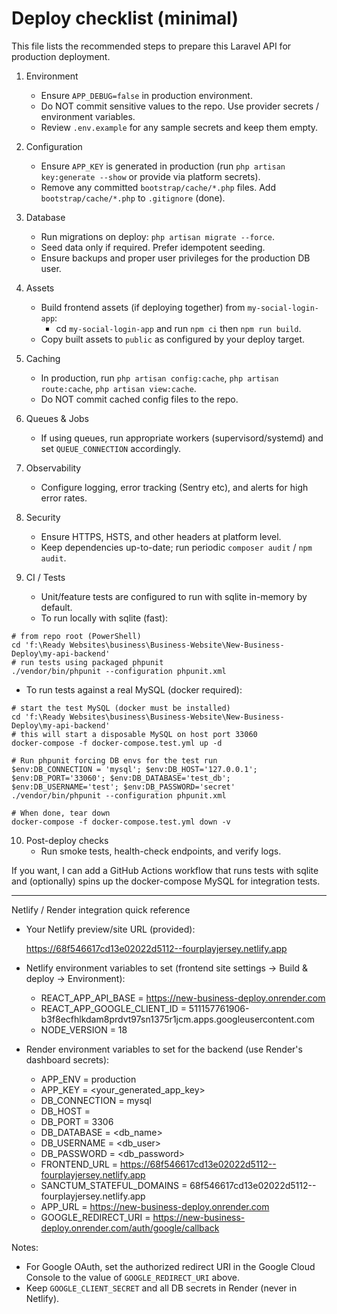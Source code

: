 # Deploy checklist (minimal)

This file lists the recommended steps to prepare this Laravel API for production deployment.

1. Environment
   - Ensure `APP_DEBUG=false` in production environment.
   - Do NOT commit sensitive values to the repo. Use provider secrets / environment variables.
   - Review `.env.example` for any sample secrets and keep them empty.

2. Configuration
   - Ensure `APP_KEY` is generated in production (run `php artisan key:generate --show` or provide via platform secrets).
   - Remove any committed `bootstrap/cache/*.php` files. Add `bootstrap/cache/*.php` to `.gitignore` (done).

3. Database
   - Run migrations on deploy: `php artisan migrate --force`.
   - Seed data only if required. Prefer idempotent seeding.
   - Ensure backups and proper user privileges for the production DB user.

4. Assets
   - Build frontend assets (if deploying together) from `my-social-login-app`:
     - cd `my-social-login-app` and run `npm ci` then `npm run build`.
   - Copy built assets to `public` as configured by your deploy target.

5. Caching
   - In production, run `php artisan config:cache`, `php artisan route:cache`, `php artisan view:cache`.
   - Do NOT commit cached config files to the repo.

6. Queues & Jobs
   - If using queues, run appropriate workers (supervisord/systemd) and set `QUEUE_CONNECTION` accordingly.

7. Observability
   - Configure logging, error tracking (Sentry etc), and alerts for high error rates.

8. Security
   - Ensure HTTPS, HSTS, and other headers at platform level.
   - Keep dependencies up-to-date; run periodic `composer audit` / `npm audit`.

9. CI / Tests
   - Unit/feature tests are configured to run with sqlite in-memory by default.
   - To run locally with sqlite (fast):

```
# from repo root (PowerShell)
cd 'f:\Ready Websites\business\Business-Website\New-Business-Deploy\my-api-backend'
# run tests using packaged phpunit
./vendor/bin/phpunit --configuration phpunit.xml
```

   - To run tests against a real MySQL (docker required):

```
# start the test MySQL (docker must be installed)
cd 'f:\Ready Websites\business\Business-Website\New-Business-Deploy\my-api-backend'
# this will start a disposable MySQL on host port 33060
docker-compose -f docker-compose.test.yml up -d

# Run phpunit forcing DB envs for the test run
$env:DB_CONNECTION = 'mysql'; $env:DB_HOST='127.0.0.1'; $env:DB_PORT='33060'; $env:DB_DATABASE='test_db'; $env:DB_USERNAME='test'; $env:DB_PASSWORD='secret'
./vendor/bin/phpunit --configuration phpunit.xml

# When done, tear down
docker-compose -f docker-compose.test.yml down -v
```

10. Post-deploy checks
    - Run smoke tests, health-check endpoints, and verify logs.


If you want, I can add a GitHub Actions workflow that runs tests with sqlite and (optionally) spins up the docker-compose MySQL for integration tests.

---

Netlify / Render integration quick reference

- Your Netlify preview/site URL (provided):

   https://68f546617cd13e02022d5112--fourplayjersey.netlify.app

- Netlify environment variables to set (frontend site settings -> Build & deploy -> Environment):

   - REACT_APP_API_BASE = https://new-business-deploy.onrender.com
   - REACT_APP_GOOGLE_CLIENT_ID = 511157761906-b3f8ecfhlkdam8prdvt97sn1375r1jcm.apps.googleusercontent.com
   - NODE_VERSION = 18

- Render environment variables to set for the backend (use Render's dashboard secrets):

   - APP_ENV = production
   - APP_KEY = <your_generated_app_key>
   - DB_CONNECTION = mysql
   - DB_HOST = <render-db-host>
   - DB_PORT = 3306
   - DB_DATABASE = <db_name>
   - DB_USERNAME = <db_user>
   - DB_PASSWORD = <db_password>
   - FRONTEND_URL = https://68f546617cd13e02022d5112--fourplayjersey.netlify.app
   - SANCTUM_STATEFUL_DOMAINS = 68f546617cd13e02022d5112--fourplayjersey.netlify.app
   - APP_URL = https://new-business-deploy.onrender.com
   - GOOGLE_REDIRECT_URI = https://new-business-deploy.onrender.com/auth/google/callback

Notes:
- For Google OAuth, set the authorized redirect URI in the Google Cloud Console to the value of `GOOGLE_REDIRECT_URI` above.
- Keep `GOOGLE_CLIENT_SECRET` and all DB secrets in Render (never in Netlify).
